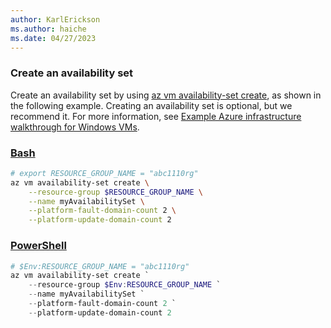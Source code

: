 ```yaml
---
author: KarlErickson
ms.author: haiche
ms.date: 04/27/2023
---
```


### Create an availability set

Create an availability set by using [az vm availability-set create](/cli/azure/vm/availability-set#az-vm-availability-set-create), as shown in the following example. Creating an availability set is optional, but we recommend it. For more information, see [Example Azure infrastructure walkthrough for Windows VMs](/azure/virtual-machines/windows/infrastructure-example).


### [Bash](#tab/in-bash)
```bash
# export RESOURCE_GROUP_NAME = "abc1110rg"
az vm availability-set create \
    --resource-group $RESOURCE_GROUP_NAME \
    --name myAvailabilitySet \
    --platform-fault-domain-count 2 \
    --platform-update-domain-count 2
```
### [PowerShell](#tab/in-powershell)
```powershell
# $Env:RESOURCE_GROUP_NAME = "abc1110rg"
az vm availability-set create `
    --resource-group $Env:RESOURCE_GROUP_NAME `
    --name myAvailabilitySet `
    --platform-fault-domain-count 2 `
    --platform-update-domain-count 2
```
